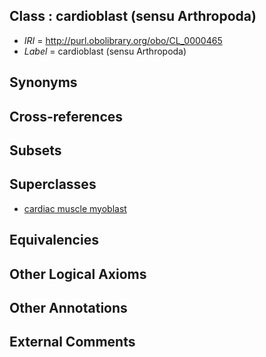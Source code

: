 
## Class : cardioblast (sensu Arthropoda)

 * *IRI* = http://purl.obolibrary.org/obo/CL_0000465
 * *Label* = cardioblast (sensu Arthropoda)

## Synonyms


## Cross-references


## Subsets


## Superclasses

 * [cardiac muscle myoblast](../../CL/13/CL_0000513.md)

## Equivalencies


## Other Logical Axioms


## Other Annotations


## External Comments

